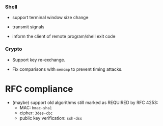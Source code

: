 
### Shell

- support terminal window size change

- transmit signals

- inform the client of remote program/shell exit code


### Crypto

- Support key re-exchange.

- Fix comparisons with `memcmp` to prevent timing attacks.


# RFC compliance

- (maybe) support old algorithms still marked as REQUIRED by RFC 4253:
  - MAC:  `hmac-sha1` 
  - cipher: `3des-cbc`
  - public key verification: `ssh-dss`
